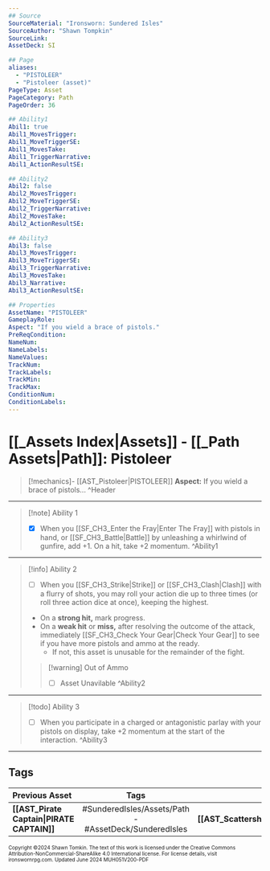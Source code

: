 ```yaml
---
## Source
SourceMaterial: "Ironsworn: Sundered Isles"
SourceAuthor: "Shawn Tompkin"
SourceLink: 
AssetDeck: SI

## Page
aliases:
  - "PISTOLEER"
  - "Pistoleer (asset)"
PageType: Asset
PageCategory: Path
PageOrder: 36

## Ability1
Abil1: true
Abil1_MovesTrigger: 
Abil1_MoveTriggerSE: 
Abil1_MovesTake: 
Abil1_TriggerNarrative: 
Abil1_ActionResultSE: 

## Ability2
Abil2: false
Abil2_MovesTrigger: 
Abil2_MoveTriggerSE: 
Abil2_TriggerNarrative: 
Abil2_MovesTake: 
Abil2_ActionResultSE: 

## Ability3
Abil3: false
Abil3_MovesTrigger: 
Abil3_MoveTriggerSE: 
Abil3_TriggerNarrative: 
Abil3_MovesTake: 
Abil3_Narrative: 
Abil3_ActionResultSE: 

## Properties
AssetName: "PISTOLEER"
GameplayRole: 
Aspect: "If you wield a brace of pistols."
PreReqCondition: 
NameNum: 
NameLabels: 
NameValues: 
TrackNum: 
TrackLabels: 
TrackMin: 
TrackMax: 
ConditionNum: 
ConditionLabels: 
---
```

# [[_Assets Index|Assets]] - [[_Path Assets|Path]]: Pistoleer

> [!mechanics]- [[AST_Pistoleer|PISTOLEER]]
> **Aspect:** If you wield a brace of pistols... ^Header
 ___
> [!note] Ability 1
> - [x] When you [[SF_CH3_Enter the Fray|Enter The Fray]] with pistols in hand, or [[SF_CH3_Battle|Battle]] by unleashing a whirlwind of gunfire, add +1. On a hit, take +2 momentum. ^Ability1
___
> [!info] Ability 2
> - [ ] When you [[SF_CH3_Strike|Strike]] or [[SF_CH3_Clash|Clash]] with a flurry of shots, you may roll your action die up to three times (or roll three action dice at once), keeping the highest.
> - On a **strong hit,** mark progress.
> - On a **weak hit** or **miss,** after resolving the outcome of the attack, immediately [[SF_CH3_Check Your Gear|Check Your Gear]] to see if you have more pistols and ammo at the ready.
> 	- If not, this asset is unusable for the remainder of the fight.
> > [!warning] Out of Ammo
> > - [ ] Asset Unavilable ^Ability2
___
> [!todo] Ability 3
> - [ ] When you participate in a charged or antagonistic parlay with your pistols on display, take +2 momentum at the start of the interaction. ^Ability3
___
## Tags

| Previous Asset | Tags | Next Asset |
| :--- | :---: | ---: |
| **[[AST_Pirate Captain\|PIRATE CAPTAIN]]** | #SunderedIsles/Assets/Path - #AssetDeck/SunderedIsles | **[[AST_Scattershot\|SCATTERSHOT]]** |

<font size=-2>Copyright ©2024 Shawn Tomkin. The text of this work is licensed under the Creative Commons Attribution-NonCommercial-ShareAlike 4.0 International license. For license details, visit ironswornrpg.com. Updated June 2024 MUH051V200-PDF</font>